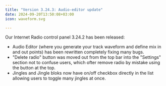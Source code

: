 ```yaml
---
title: "Version 3.24.3: Audio-editor update"
date: 2024-09-20T13:50:08+03:00
icon: waveform.svg

---
```


Our Internet Radio control panel 3.24.2 has been released:
- Audio Editor (where you generate your track waveform and define mix in and out points) has been rewritten completely fixing many bugs.
- "Delete radio" button was moved out from the top bar into the "Settings" section not to confuse users, which ofter remove radio by mistake using the button at the top.
- Jingles and Jingle bloks now have on/off checkbox directly in the list allowing users to toggle many jingles at once.

